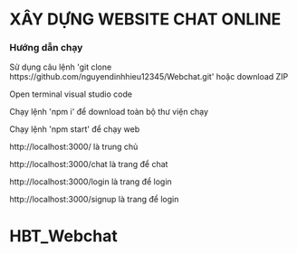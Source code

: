 <h1>XÂY DỰNG WEBSITE CHAT ONLINE</h1>
<h3>Hướng dẫn chạy</h3>
<p>Sử dụng câu lệnh 'git clone https://github.com/nguyendinhhieu12345/Webchat.git' hoặc download ZIP</p>
<p>Open terminal visual studio code</p>
<p>Chạy lệnh 'npm i' để download toàn bộ thư viện chạy</p>
<p>Chạy lệnh 'npm start' để chạy web</p>
<p>http://localhost:3000/ là trung chủ</p>
<p>http://localhost:3000/chat là trang để chat</p>
<p>http://localhost:3000/login là trang để login</p>
<p>http://localhost:3000/signup là trang để login</p>

# HBT_Webchat
